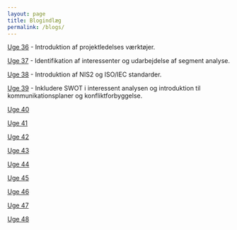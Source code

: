 ```yaml
---
layout: page
title: Blogindlæg
permalink: /blogs/
---
```

[Uge 36](/week36/) - Introduktion af projektledelses værktøjer. 

[Uge 37](/week37/) - Identifikation af interessenter og udarbejdelse af segment analyse.

[Uge 38](/week38/) - Introduktion af NIS2 og ISO/IEC standarder.

[Uge 39](/week39/) - Inkludere SWOT i interessent analysen og introduktion til kommunikationsplaner og konfliktforbyggelse.

[Uge 40](/week40/)

[Uge 41](/week41/)

[Uge 42](/week42/)

[Uge 43](/week43/)

[Uge 44](/week44/)

[Uge 45](/week45/)

[Uge 46](/week46/)

[Uge 47](/week47/)

[Uge 48](/week48/)
